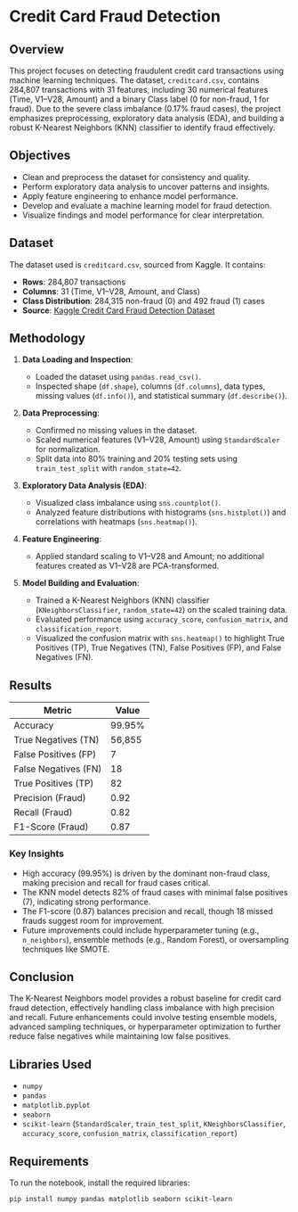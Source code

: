 # Credit Card Fraud Detection

## Overview
This project focuses on detecting fraudulent credit card transactions using machine learning techniques. The dataset, `creditcard.csv`, contains 284,807 transactions with 31 features, including 30 numerical features (Time, V1–V28, Amount) and a binary Class label (0 for non-fraud, 1 for fraud). Due to the severe class imbalance (0.17% fraud cases), the project emphasizes preprocessing, exploratory data analysis (EDA), and building a robust K-Nearest Neighbors (KNN) classifier to identify fraud effectively.

## Objectives
- Clean and preprocess the dataset for consistency and quality.
- Perform exploratory data analysis to uncover patterns and insights.
- Apply feature engineering to enhance model performance.
- Develop and evaluate a machine learning model for fraud detection.
- Visualize findings and model performance for clear interpretation.

## Dataset
The dataset used is `creditcard.csv`, sourced from Kaggle. It contains:
- **Rows**: 284,807 transactions
- **Columns**: 31 (Time, V1–V28, Amount, and Class)
- **Class Distribution**: 284,315 non-fraud (0) and 492 fraud (1) cases
- **Source**: [Kaggle Credit Card Fraud Detection Dataset](https://www.kaggle.com/datasets/mlg-ulb/creditcardfraud)

## Methodology
1. **Data Loading and Inspection**:
   - Loaded the dataset using `pandas.read_csv()`.
   - Inspected shape (`df.shape`), columns (`df.columns`), data types, missing values (`df.info()`), and statistical summary (`df.describe()`).

2. **Data Preprocessing**:
   - Confirmed no missing values in the dataset.
   - Scaled numerical features (V1–V28, Amount) using `StandardScaler` for normalization.
   - Split data into 80% training and 20% testing sets using `train_test_split` with `random_state=42`.

3. **Exploratory Data Analysis (EDA)**:
   - Visualized class imbalance using `sns.countplot()`.
   - Analyzed feature distributions with histograms (`sns.histplot()`) and correlations with heatmaps (`sns.heatmap()`).

4. **Feature Engineering**:
   - Applied standard scaling to V1–V28 and Amount; no additional features created as V1–V28 are PCA-transformed.

5. **Model Building and Evaluation**:
   - Trained a K-Nearest Neighbors (KNN) classifier (`KNeighborsClassifier`, `random_state=42`) on the scaled training data.
   - Evaluated performance using `accuracy_score`, `confusion_matrix`, and `classification_report`.
   - Visualized the confusion matrix with `sns.heatmap()` to highlight True Positives (TP), True Negatives (TN), False Positives (FP), and False Negatives (FN).

## Results
| Metric             | Value  |
|--------------------|--------|
| Accuracy           | 99.95% |
| True Negatives (TN)| 56,855 |
| False Positives (FP)| 7      |
| False Negatives (FN)| 18     |
| True Positives (TP)| 82     |
| Precision (Fraud)  | 0.92   |
| Recall (Fraud)     | 0.82   |
| F1-Score (Fraud)   | 0.87   |

### Key Insights
- High accuracy (99.95%) is driven by the dominant non-fraud class, making precision and recall for fraud cases critical.
- The KNN model detects 82% of fraud cases with minimal false positives (7), indicating strong performance.
- The F1-score (0.87) balances precision and recall, though 18 missed frauds suggest room for improvement.
- Future improvements could include hyperparameter tuning (e.g., `n_neighbors`), ensemble methods (e.g., Random Forest), or oversampling techniques like SMOTE.

## Conclusion
The K-Nearest Neighbors model provides a robust baseline for credit card fraud detection, effectively handling class imbalance with high precision and recall. Future enhancements could involve testing ensemble models, advanced sampling techniques, or hyperparameter optimization to further reduce false negatives while maintaining low false positives.

## Libraries Used
- `numpy`
- `pandas`
- `matplotlib.pyplot`
- `seaborn`
- `scikit-learn` (`StandardScaler`, `train_test_split`, `KNeighborsClassifier`, `accuracy_score`, `confusion_matrix`, `classification_report`)

## Requirements
To run the notebook, install the required libraries:
```bash
pip install numpy pandas matplotlib seaborn scikit-learn
